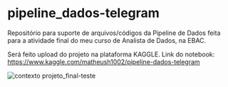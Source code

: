 # pipeline_dados-telegram
Repositório para suporte de arquivos/códigos da Pipeline de Dados feita para a atividade final do meu curso de Analista de Dados, na EBAC. 

Será feito upload do projeto na plataforma KAGGLE. Link do notebook: https://www.kaggle.com/matheush1002/pipeline-dados-telegram


![contexto projeto_final-teste](https://github.com/matheus10-2022/pipeline_dados-telegram/assets/103539192/41e42ac6-220d-418b-8ea3-13ceeece349e)
